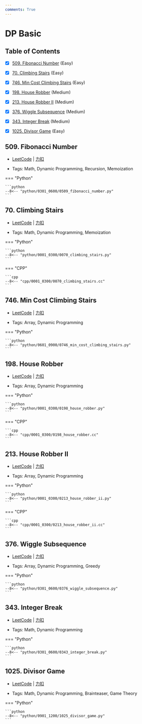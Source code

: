```yaml
---
comments: True
---
```


# DP Basic

## Table of Contents

- [x] [509. Fibonacci Number](#509-fibonacci-number) (Easy)
- [x] [70. Climbing Stairs](#70-climbing-stairs) (Easy)
- [x] [746. Min Cost Climbing Stairs](#746-min-cost-climbing-stairs) (Easy)
- [x] [198. House Robber](#198-house-robber) (Medium)
- [x] [213. House Robber II](#213-house-robber-ii) (Medium)
- [x] [376. Wiggle Subsequence](#376-wiggle-subsequence) (Medium)
- [x] [343. Integer Break](#343-integer-break) (Medium)
- [x] [1025. Divisor Game](#1025-divisor-game) (Easy)


## 509. Fibonacci Number

-    [LeetCode](https://leetcode.com/problems/fibonacci-number/) | [力扣](https://leetcode.cn/problems/fibonacci-number/)

-   Tags: Math, Dynamic Programming, Recursion, Memoization

=== "Python"

    ```python
    --8<-- "python/0301_0600/0509_fibonacci_number.py"
    ```



## 70. Climbing Stairs

-    [LeetCode](https://leetcode.com/problems/climbing-stairs/) | [力扣](https://leetcode.cn/problems/climbing-stairs/)

-   Tags: Math, Dynamic Programming, Memoization

=== "Python"

    ```python
    --8<-- "python/0001_0300/0070_climbing_stairs.py"
    ```

=== "CPP"

    ```cpp
    --8<-- "cpp/0001_0300/0070_climbing_stairs.cc"
    ```



## 746. Min Cost Climbing Stairs

-    [LeetCode](https://leetcode.com/problems/min-cost-climbing-stairs/) | [力扣](https://leetcode.cn/problems/min-cost-climbing-stairs/)

-   Tags: Array, Dynamic Programming

=== "Python"

    ```python
    --8<-- "python/0601_0900/0746_min_cost_climbing_stairs.py"
    ```



## 198. House Robber

-    [LeetCode](https://leetcode.com/problems/house-robber/) | [力扣](https://leetcode.cn/problems/house-robber/)

-   Tags: Array, Dynamic Programming

=== "Python"

    ```python
    --8<-- "python/0001_0300/0198_house_robber.py"
    ```

=== "CPP"

    ```cpp
    --8<-- "cpp/0001_0300/0198_house_robber.cc"
    ```



## 213. House Robber II

-    [LeetCode](https://leetcode.com/problems/house-robber-ii/) | [力扣](https://leetcode.cn/problems/house-robber-ii/)

-   Tags: Array, Dynamic Programming

=== "Python"

    ```python
    --8<-- "python/0001_0300/0213_house_robber_ii.py"
    ```

=== "CPP"

    ```cpp
    --8<-- "cpp/0001_0300/0213_house_robber_ii.cc"
    ```



## 376. Wiggle Subsequence

-    [LeetCode](https://leetcode.com/problems/wiggle-subsequence/) | [力扣](https://leetcode.cn/problems/wiggle-subsequence/)

-   Tags: Array, Dynamic Programming, Greedy

=== "Python"

    ```python
    --8<-- "python/0301_0600/0376_wiggle_subsequence.py"
    ```



## 343. Integer Break

-    [LeetCode](https://leetcode.com/problems/integer-break/) | [力扣](https://leetcode.cn/problems/integer-break/)

-   Tags: Math, Dynamic Programming

=== "Python"

    ```python
    --8<-- "python/0301_0600/0343_integer_break.py"
    ```



## 1025. Divisor Game

-    [LeetCode](https://leetcode.com/problems/divisor-game/) | [力扣](https://leetcode.cn/problems/divisor-game/)

-   Tags: Math, Dynamic Programming, Brainteaser, Game Theory

=== "Python"

    ```python
    --8<-- "python/0901_1200/1025_divisor_game.py"
    ```



